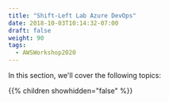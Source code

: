 ```yaml
---
title: "Shift-Left Lab Azure DevOps"
date: 2018-10-03T10:14:32-07:00
draft: false
weight: 90
tags:
  - AWSWorkshop2020
---
```


In this section, we'll cover the following topics:

{{% children showhidden="false" %}}

